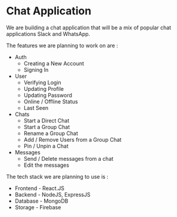 # Chat Application

We are building a chat application that will be a mix of popular chat applications Slack and WhatsApp.

The features we are planning to work on are :

- Auth
  - Creating a New Account
  - Signing In
- User
  - Verifying Login
  - Updating Profile
  - Updating Password
  - Online / Offline Status
  - Last Seen
- Chats
  - Start a Direct Chat
  - Start a Group Chat
  - Rename a Group Chat
  - Add / Remove Users from a Group Chat
  - Pin / Unpin a Chat
- Messages
  - Send / Delete messages from a chat
  - Edit the messages

The tech stack we are planning to use is :

- Frontend - React.JS
- Backend - NodeJS, ExpressJS
- Database - MongoDB
- Storage - Firebase
